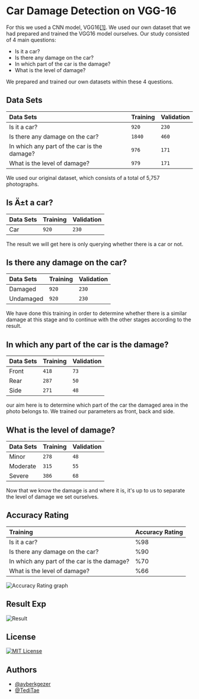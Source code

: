 # Car Damage Detection on VGG-16

For this we used a CNN model, VGG16[[1]](https://arxiv.org/abs/1409.1556). We used our own dataset that we had prepared and trained the VGG16 model ourselves. Our study consisted of 4 main questions:

- Is it a car?
- Is there any damage on the car?
- In which part of the car is the damage?
- What is the level of damage?

We prepared and trained our own datasets within these 4 questions.

## Data Sets

| Data Sets                                   | Training | Validation |
| :--------                                   | :------- | :--------- |
| Is it a car?                                | `920`    | `230` |
| Is there any damage on the car?             | `1840`   | `460` |
| In which any part of the car is the damage? | `976`    | `171` |
| What is the level of damage?                | `979`    | `171` |

We used our original dataset, which consists of a total of 5,757 photographs.



## Is Ä±t a car?

| Data Sets                                   | Training | Validation |
| :--------                                   | :------- | :--------- |
| Car                               | `920`    | `230` |

The result we will get here is only querying whether there is a car or not.

## Is there any damage on the car?

| Data Sets                                   | Training | Validation |
| :--------                                   | :------- | :--------- |
|   Damaged          | `920`    | `230` |
|   Undamaged          | `920`    | `230` |

We have done this training in order to determine whether there is a similar damage at this stage and to continue with the other stages according to the result.

## In which any part of the car is the damage?

| Data Sets                                   | Training | Validation |
| :--------                                   | :------- | :--------- |
| Front                                | `418`    | `73` |
| Rear                                | `287`    | `50` |
| Side                                | `271`    | `48` |

our aim here is to determine which part of the car the damaged area in the photo belongs to. We trained our parameters as front, back and side.

## What is the level of damage?

| Data Sets                                   | Training | Validation |
| :--------                                   | :------- | :--------- |
| Minor                                | `278`    | `48` |
| Moderate                                | `315`    | `55` |
| Severe                               | `386`    | `68` |

Now that we know the damage is and where it is, it's up to us to separate the level of damage we set ourselves.

## Accuracy Rating

| Training                                    | Accuracy Rating |
| :--------                                   | :-------        |
| Is it a car?                                | %98             |
| Is there any damage on the car?             | %90             |
| In which any part of the car is the damage? | %70             |
| What is the level of damage?                | %66             |

![Accuracy Rating graph](https://i.hizliresim.com/4gqn2gn.png)

## Result Exp

![Result](https://i.hizliresim.com/15uh2nz.jpg)

## License

[![MIT License](https://img.shields.io/badge/License-MIT-green.svg)](https://choosealicense.com/licenses/mit/)

## Authors

- [@ayberkgezer](https://www.github.com/octokatherine)
- [@TediTae](https://github.com/TediTae/)